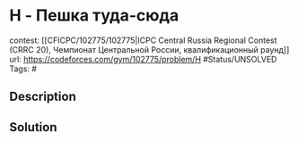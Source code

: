 # H - Пешка туда-сюда

contest: [[CFICPC/102775/102775|ICPC Central Russia Regional Contest (CRRC 20), Чемпионат Центральной России, квалификационный раунд]]
url: https://codeforces.com/gym/102775/problem/H
#Status/UNSOLVED
Tags: #

## Description

## Solution

